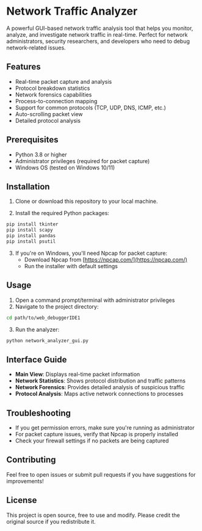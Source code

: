 # Network Traffic Analyzer

A powerful GUI-based network traffic analysis tool that helps you monitor, analyze, and investigate network traffic in real-time. Perfect for network administrators, security researchers, and developers who need to debug network-related issues.

## Features

- Real-time packet capture and analysis
- Protocol breakdown statistics
- Network forensics capabilities
- Process-to-connection mapping
- Support for common protocols (TCP, UDP, DNS, ICMP, etc.)
- Auto-scrolling packet view
- Detailed protocol analysis

## Prerequisites

- Python 3.8 or higher
- Administrator privileges (required for packet capture)
- Windows OS (tested on Windows 10/11)

## Installation

1. Clone or download this repository to your local machine.

2. Install the required Python packages:
```bash
pip install tkinter
pip install scapy
pip install pandas
pip install psutil
```

3. If you're on Windows, you'll need Npcap for packet capture:
   - Download Npcap from [https://npcap.com/](https://npcap.com/)
   - Run the installer with default settings

## Usage

1. Open a command prompt/terminal with administrator privileges
2. Navigate to the project directory:
```bash
cd path/to/web_debuggerIDE1
```
3. Run the analyzer:
```bash
python network_analyzer_gui.py
```

## Interface Guide

- **Main View**: Displays real-time packet information
- **Network Statistics**: Shows protocol distribution and traffic patterns
- **Network Forensics**: Provides detailed analysis of suspicious traffic
- **Protocol Analysis**: Maps active network connections to processes

## Troubleshooting

- If you get permission errors, make sure you're running as administrator
- For packet capture issues, verify that Npcap is properly installed
- Check your firewall settings if no packets are being captured

## Contributing

Feel free to open issues or submit pull requests if you have suggestions for improvements!

## License

This project is open source, free to use and modify. Please credit the original source if you redistribute it.
